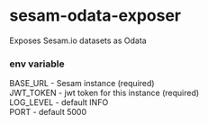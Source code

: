 # sesam-odata-exposer
Exposes Sesam.io datasets as Odata

### env variable 
BASE_URL - Sesam instance (required)  
JWT_TOKEN - jwt token for this instance (required)  
LOG_LEVEL - default INFO  
PORT - default 5000  

